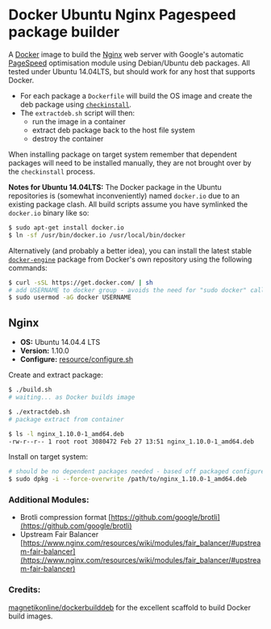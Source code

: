 # Docker Ubuntu Nginx Pagespeed package builder
A [Docker](https://www.docker.com) image to build the [Nginx](https://nginx.org) web server with Google's automatic [PageSpeed](https://github.com/pagespeed/ngx_pagespeed) optimisation module using Debian/Ubuntu deb packages. All tested under Ubuntu 14.04LTS, but should work for any host that supports Docker.

- For each package a `Dockerfile` will build the OS image and create the deb package using [`checkinstall`](https://help.ubuntu.com/community/CheckInstall).
- The `extractdeb.sh` script will then:
	- run the image in a container
	- extract deb package back to the host file system
	- destroy the container

When installing package on target system remember that dependent packages will need to be installed manually, they are not brought over by the `checkinstall` process.

**Notes for Ubuntu 14.04LTS:** The Docker package in the Ubuntu repositories is (somewhat inconveniently) named `docker.io` due to an existing package clash. All build scripts assume you have symlinked the `docker.io` binary like so:

```sh
$ sudo apt-get install docker.io
$ ln -sf /usr/bin/docker.io /usr/local/bin/docker
```

Alternatively (and probably a better idea), you can install the latest stable [`docker-engine`](https://docs.docker.com/installation/ubuntulinux/) package from Docker's own repository using the following commands:

```sh
$ curl -sSL https://get.docker.com/ | sh
# add USERNAME to docker group - avoids the need for "sudo docker" calls.
$ sudo usermod -aG docker USERNAME
```

## Nginx
- **OS:** Ubuntu 14.04.4 LTS
- **Version:** 1.10.0
- **Configure:** [resource/configure.sh](resource/configure.sh)

Create and extract package:
```sh
$ ./build.sh
# waiting... as Docker builds image

$ ./extractdeb.sh
# package extract from container

$ ls -l nginx_1.10.0-1_amd64.deb
-rw-r--r-- 1 root root 3080472 Feb 27 13:51 nginx_1.10.0-1_amd64.deb
```

Install on target system:
```sh
# should be no dependent packages needed - based off packaged configure.sh
$ sudo dpkg -i --force-overwrite /path/to/nginx_1.10.0-1_amd64.deb
```

### Additional Modules:
* Brotli compression format [https://github.com/google/brotli](https://github.com/google/brotli)
* Upstream Fair Balancer [https://www.nginx.com/resources/wiki/modules/fair_balancer/#upstream-fair-balancer](https://www.nginx.com/resources/wiki/modules/fair_balancer/#upstream-fair-balancer)

### Credits:
[magnetikonline/dockerbuilddeb](https://github.com/magnetikonline/dockerbuilddeb/blob/master/README.md) for the excellent scaffold to build Docker build images.
